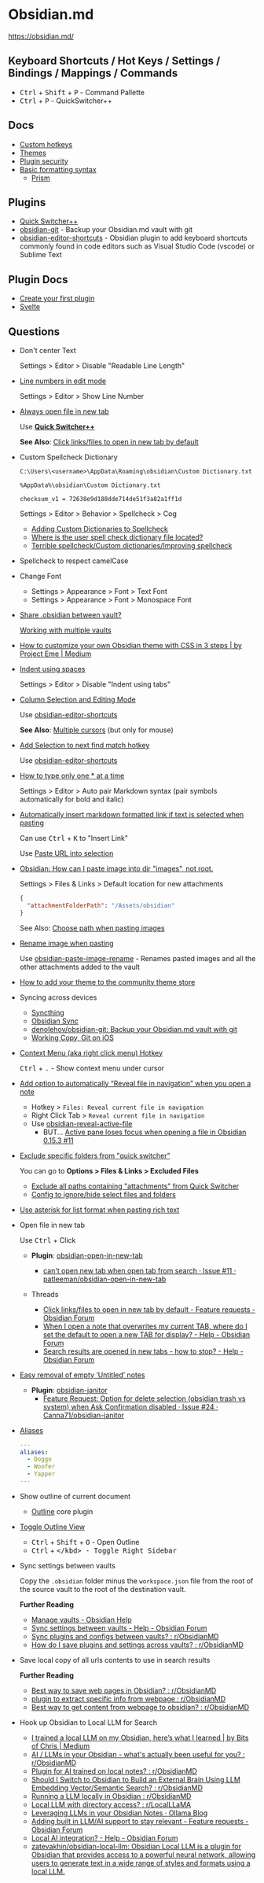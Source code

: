 # Obsidian.md

<https://obsidian.md/>

## Keyboard Shortcuts / Hot Keys / Settings / Bindings / Mappings / Commands

* <kbd>Ctrl</kbd> + <kbd>Shift</kbd> + <kbd>P</kbd> - Command Pallette
* <kbd>Ctrl</kbd> + <kbd>P</kbd> - QuickSwitcher++


## Docs

* [Custom hotkeys](https://help.obsidian.md/Customization/Custom+hotkeys)
* [Themes](https://help.obsidian.md/Extending+Obsidian/Themes)
* [Plugin security](https://help.obsidian.md/Extending+Obsidian/Plugin+security)
* [Basic formatting syntax](https://help.obsidian.md/Editing+and+formatting/Basic+formatting+syntax#Code%20blocks)
  * [Prism](https://prismjs.com/#supported-languages)

## Plugins

* [Quick Switcher++](https://github.com/darlal/obsidian-switcher-plus)
* [obsidian-git](https://github.com/denolehov/obsidian-git) - Backup your Obsidian.md vault with git
* [obsidian-editor-shortcuts](https://github.com/timhor/obsidian-editor-shortcuts) - Obsidian plugin to add keyboard shortcuts commonly found in code editors such as Visual Studio Code (vscode) or Sublime Text

## Plugin Docs

* [Create your first plugin](https://marcus.se.net/obsidian-plugin-docs/getting-started/create-your-first-plugin)
* [Svelte](https://marcus.se.net/obsidian-plugin-docs/getting-started/svelte)


## Questions

* Don't center Text

  Settings > Editor > Disable "Readable Line Length"

* [Line numbers in edit mode](https://forum.obsidian.md/t/line-numbers-in-edit-mode-core-function-or-css-theme/21403)

  Settings > Editor > Show Line Number

* [Always open file in new tab](https://www.reddit.com/r/ObsidianMD/comments/10k4011/always_open_file_in_new_tab/)

  Use [**Quick Switcher++**](https://github.com/darlal/obsidian-switcher-plus)

  **See Also**: [Click links/files to open in new tab by default](https://forum.obsidian.md/t/click-links-files-to-open-in-new-tab-by-default/7347)

* Custom Spellcheck Dictionary

  ```none
  C:\Users\<username>\AppData\Roaming\obsidian\Custom Dictionary.txt
  ```

  ```none
  %AppData%\obsidian\Custom Dictionary.txt
  ```

  ```none
  checksum_v1 = 72638e9d188dde714de51f3a82a1ff1d
  ```
  
  Settings > Editor > Behavior > Spellcheck > Cog

  * [Adding Custom Dictionaries to Spellcheck](https://forum.obsidian.md/t/adding-custom-dictionaries-to-spellcheck/5221)
  * [Where is the user spell check dictionary file located?](https://forum.obsidian.md/t/where-is-the-user-spell-check-dictionary-file-located/35714)
  * [Terrible spellcheck/Custom dictionaries/Improving spellcheck](https://forum.obsidian.md/t/terrible-spellcheck-custom-dictionaries-improving-spellcheck/32302)

* Spellcheck to respect camelCase

* Change Font
  * Settings > Appearance > Font > Text Font
  * Settings > Appearance > Font > Monospace Font

* [Share .obsidian between vault?](https://forum.obsidian.md/t/share-obsidian-between-vault/12224)

  [Working with multiple vaults](https://help.obsidian.md/How+to/Working+with+multiple+vaults)

* [How to customize your own Obsidian theme with CSS in 3 steps | by Project Eme | Medium](https://projecteme.medium.com/how-to-customise-your-own-obsidian-css-in-3-steps-ae319e53f5d4)

* [Indent using spaces](https://forum.obsidian.md/t/use-tabs-off-only-replaces-tabs-with-spaces-in-lists/3583)

  Settings > Editor > Disable "Indent using tabs"

* [Column Selection and Editing Mode](https://forum.obsidian.md/t/column-selection-and-editing-mode/32191)

  Use [obsidian-editor-shortcuts](https://github.com/timhor/obsidian-editor-shortcuts)

  **See Also**: [Multiple cursors](https://help.obsidian.md/Editing+and+formatting/Multiple+cursors) (but only for mouse)

* [Add Selection to next find match hotkey](https://forum.obsidian.md/t/add-selection-to-next-find-match-hotkey/2226)

  Use [obsidian-editor-shortcuts](https://github.com/timhor/obsidian-editor-shortcuts)

* [How to type only one * at a time](https://www.reddit.com/r/ObsidianMD/comments/sz402s/how_to_type_only_one_at_a_time/)

  Settings > Editor > Auto pair Markdown syntax (pair symbols automatically for bold and italic)


* [Automatically insert markdown formatted link if text is selected when pasting](https://forum.obsidian.md/t/automatically-insert-markdown-formatted-link-if-text-is-selected-when-pasting/3646)


  Can use <kbd>Ctrl</kbd> + <kbd>K</kbd> to "Insert Link"

  Use [Paste URL into selection](https://github.com/denolehov/obsidian-url-into-selection)

* [Obsidian: How can I paste image into dir "images", not root.](https://www.reddit.com/r/ObsidianMD/comments/rvkhj9/obsidian_how_can_i_paste_image_into_dir_images/?utm_source=share&utm_medium=web2x&context=3)

  Settings > Files & Links > Default location for new attachments

  ```json
  {
    "attachmentFolderPath": "/Assets/obsidian"
  }
  ```
  
  See Also: [Choose path when pasting images](https://forum.obsidian.md/t/choose-path-when-pasting-images/738)

* [Rename image when pasting](https://www.reddit.com/r/ObsidianMD/comments/u75xqu/introducing_paste_image_rename_plugin/)

  Use [obsidian-paste-image-rename](https://github.com/reorx/obsidian-paste-image-rename) - Renames pasted images and all the other attachments added to the vault

* [How to add your theme to the community theme store](https://publish.obsidian.md/hub/04+-+Guides%2C+Workflows%2C+%26+Courses/Guides/How+to+add+your+theme+to+the+community+theme+store)

* Syncing across devices

  * [Syncthing](https://syncthing.net/)
  * [Obsidian Sync](https://obsidian.md/sync)
  * [denolehov/obsidian-git: Backup your Obsidian.md vault with git](https://github.com/denolehov/obsidian-git)
  * [Working Copy, Git on iOS](https://workingcopy.app/)

* [Context Menu (aka right click menu) Hotkey](https://forum.obsidian.md/t/context-menu-aka-right-click-menu-hotkey/22059)

  <kbd>Ctrl</kbd> + <kbd>.</kbd> - Show context menu under cursor


* [Add option to automatically “Reveal file in navigation” when you open a note](https://forum.obsidian.md/t/add-option-to-automatically-reveal-file-in-navigation-when-you-open-a-note/9429)

  * Hotkey > `Files: Reveal current file in navigation`
  * Right Click Tab > `Reveal current file in navigation`
  * Use [obsidian-reveal-active-file](https://github.com/shichongrui/obsidian-reveal-active-file)
    * BUT... [Active pane loses focus when opening a file in Obsidian 0.15.3 #11](https://github.com/shichongrui/obsidian-reveal-active-file/issues/11)

* [Exclude specific folders from "quick switcher"](https://www.reddit.com/r/ObsidianMD/comments/nr22jo/exclude_specific_folders_from_quick_switcher/)

  You can go to **Options > Files & Links > Excluded Files**

  * [Exclude all paths containing "attachments" from Quick Switcher](https://www.reddit.com/r/ObsidianMD/comments/vqdf4m/exclude_all_paths_containing_attachments_from/)
  * [Config to ignore/hide select files and folders](https://forum.obsidian.md/t/config-to-ignore-hide-select-files-and-folders/4186)

* [Use asterisk for list format when pasting rich text](https://forum.obsidian.md/t/use-asterisk-for-list-format-when-pasting-rich-text/77035)

* Open file in new tab

  Use <kbd>Ctrl</kbd> + Click

  * **Plugin**: [obsidian-open-in-new-tab](https://github.com/patleeman/obsidian-open-in-new-tab)
    * [can't open new tab when open tab from search · Issue #11 · patleeman/obsidian-open-in-new-tab](https://github.com/patleeman/obsidian-open-in-new-tab/issues/11)

  * Threads
    * [Click links/files to open in new tab by default - Feature requests - Obsidian Forum](https://forum.obsidian.md/t/click-links-files-to-open-in-new-tab-by-default/7347)
    * [When I open a note that overwrites my current TAB, where do I set the default to open a new TAB for display? - Help - Obsidian Forum](https://forum.obsidian.md/t/when-i-open-a-note-that-overwrites-my-current-tab-where-do-i-set-the-default-to-open-a-new-tab-for-display/55914/2)
    * [Search results are opened in new tabs - how to stop? - Help - Obsidian Forum](https://forum.obsidian.md/t/seach-results-are-opened-in-new-tabs-how-to-stop/62842/3)

* [Easy removal of empty ‘Untitled’ notes](https://forum.obsidian.md/t/ease-removal-of-empty-untitled-notes/4120)

  * **Plugin**: [obsidian-janitor](https://github.com/Canna71/obsidian-janitor)
    * [Feature Request: Option for delete selection (obsidian trash vs system) when Ask Confirmation disabled · Issue #24 · Canna71/obsidian-janitor](https://github.com/Canna71/obsidian-janitor/issues/24)

* [Aliases](https://help.obsidian.md/Linking+notes+and+files/Aliases)

    ```yaml
    ---
    aliases:
      - Doggo
      - Woofer
      - Yapper
    ---
    ```

* Show outline of current document
  * [Outline](https://help.obsidian.md/Plugins/Outline) core plugin


* [Toggle Outline View](https://forum.obsidian.md/t/keyboard-shortcut-to-toggle-outline-instead-of-opening-a-new-outline-pane/12438/2)

  * <kbd>Ctrl</kbd> + <kbd>Shift</kbd> + <kbd>O</kbd> - Open Outline
  * <kbd>Ctrl</kbd> + <kbd>\</kbd> - Toggle Right Sidebar


* Sync settings between vaults

  Copy the `.obsidian` folder minus the `workspace.json` file from the root of the source vault to the root of the destination vault.

  **Further Reading**

  * [Manage vaults - Obsidian Help](https://help.obsidian.md/Files+and+folders/Manage+vaults#:~:text=To%20use%20the%20same%20settings,Obsidian%20to%20apply%20the%20changes.)
  * [Sync settings between vaults - Help - Obsidian Forum](https://forum.obsidian.md/t/sync-settings-between-vaults/35730)
  * [Sync plugins and configs between vaults? : r/ObsidianMD](https://www.reddit.com/r/ObsidianMD/comments/ojks80/sync_plugins_and_configs_between_vaults/)
  * [How do I save plugins and settings across vaults? : r/ObsidianMD](https://www.reddit.com/r/ObsidianMD/comments/x0oypx/how_do_i_save_plugins_and_settings_across_vaults/)

* Save local copy of all urls contents to use in  search results

  **Further Reading**

  * [Best way to save web pages in Obsidian? : r/ObsidianMD](https://www.reddit.com/r/ObsidianMD/comments/1cksfef/best_way_to_save_web_pages_in_obsidian/)
  * [plugin to extract specific info from webpage : r/ObsidianMD](https://www.reddit.com/r/ObsidianMD/comments/11lxucj/plugin_to_extract_specific_info_from_webpage/)
  * [Best way to get content from webpage to obsidian? : r/ObsidianMD](https://www.reddit.com/r/ObsidianMD/comments/18k7t5e/best_way_to_get_content_from_webpage_to_obsidian/)

* Hook up Obsidian to Local LLM for Search

  * [I trained a local LLM on my Obsidian, here’s what I learned | by Bits of Chris | Medium](https://medium.com/@BitsOfChris/i-trained-a-local-llm-on-my-obsidian-heres-what-i-learned-a3e738f9bed0)
  * [AI / LLMs in your Obsidian - what's actually been useful for you? : r/ObsidianMD](https://www.reddit.com/r/ObsidianMD/comments/1dedmeu/ai_llms_in_your_obsidian_whats_actually_been/)
  * [Plugin for AI trained on local notes? : r/ObsidianMD](https://www.reddit.com/r/ObsidianMD/comments/12dat4z/plugin_for_ai_trained_on_local_notes/)
  * [Should I Switch to Obsidian to Build an External Brain Using LLM Embedding Vector/Semantic Search? : r/ObsidianMD](https://www.reddit.com/r/ObsidianMD/comments/15n25wk/should_i_switch_to_obsidian_to_build_an_external/)
  * [Running a LLM locally in Obsidian : r/ObsidianMD](https://www.reddit.com/r/ObsidianMD/comments/17ogdlx/running_a_llm_locally_in_obsidian/)
  * [Local LLM with directory access? : r/LocalLLaMA](https://www.reddit.com/r/LocalLLaMA/comments/1ac5t71/local_llm_with_directory_access/)
  * [Leveraging LLMs in your Obsidian Notes · Ollama Blog](https://ollama.com/blog/llms-in-obsidian)
  * [Adding built in LLM/AI support to stay relevant - Feature requests - Obsidian Forum](https://forum.obsidian.md/t/adding-built-in-llm-ai-support-to-stay-relevant/72954)
  * [Local AI integration? - Help - Obsidian Forum](https://forum.obsidian.md/t/local-ai-integration/71931)
  * [zatevakhin/obsidian-local-llm: Obsidian Local LLM is a plugin for Obsidian that provides access to a powerful neural network, allowing users to generate text in a wide range of styles and formats using a local LLM.](https://github.com/zatevakhin/obsidian-local-llm)
